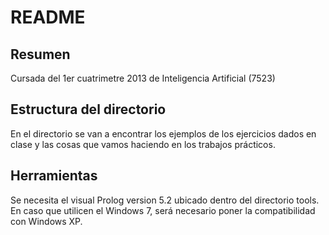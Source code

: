# README

## Resumen
Cursada del 1er cuatrimetre 2013 de Inteligencia Artificial (7523)

## Estructura del directorio
En el directorio se van a encontrar los ejemplos de los ejercicios 
dados en clase y las cosas que vamos haciendo en los trabajos prácticos.

## Herramientas
Se necesita el visual Prolog version 5.2 ubicado dentro del directorio
tools.
En caso que utilicen el Windows 7, será necesario poner la compatibilidad
con Windows XP.
